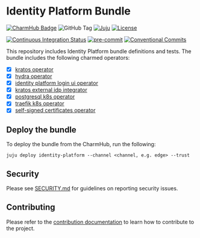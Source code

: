 # Identity Platform Bundle

[![CharmHub Badge](https://charmhub.io/identity-platform/badge.svg)](https://charmhub.io/identity-platform)
![GitHub Tag](https://img.shields.io/github/v/tag/canonical/iam-bundle?label=release)
[![Juju](https://img.shields.io/badge/Juju%20-3.0+-%23E95420)](https://github.com/juju/juju)
[![License](https://img.shields.io/github/license/canonical/iam-bundle?label=License)](https://github.com/canonical/iam-bundle/blob/main/LICENSE)

[![Continuous Integration Status](https://github.com/canonical/iam-bundle/actions/workflows/on_push.yaml/badge.svg?branch=main)](https://github.com/canonical/iam-bundle/actions?query=branch%3Amain)
[![pre-commit](https://img.shields.io/badge/pre--commit-enabled-brightgreen?logo=pre-commit)](https://github.com/pre-commit/pre-commit)
[![Conventional Commits](https://img.shields.io/badge/Conventional%20Commits-1.0.0-%23FE5196.svg)](https://conventionalcommits.org)

This repository includes Identity Platform bundle definitions and tests. The
bundle includes the following charmed operators:

- [x] [kratos operator](https://github.com/canonical/kratos-operator)
- [x] [hydra operator](https://github.com/canonical/hydra-operator)
- [x] [identity platform login ui operator](https://github.com/canonical/identity-platform-login-ui-operator)
- [x] [kratos external idp integrator](https://github.com/canonical/kratos-external-idp-integrator)
- [x] [postgresql k8s operator](https://github.com/canonical/postgresql-k8s-operator)
- [x] [traefik k8s operator](https://github.com/canonical/traefik-k8s-operator)
- [x] [self-signed certificates operator](https://github.com/canonical/self-signed-certificates-operator)

## Deploy the bundle

To deploy the bundle from the CharmHub, run the following:

```shell
juju deploy identity-platform --channel <channel, e.g. edge> --trust
```

## Security

Please see [SECURITY.md](https://github.com/canonical/iam-bundle/blob/main/SECURITY.md)
for guidelines on reporting security issues.

## Contributing

Please refer to the [contribution documentation](CONTRIBUTING.md) to learn how
to contribute to the project.
